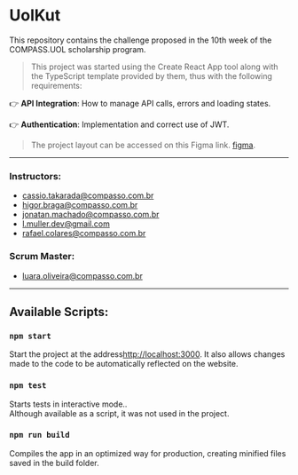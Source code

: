 # UolKut

This repository contains the challenge proposed in the 10th week of the COMPASS.UOL scholarship program.


> This project was started using the Create React App tool along with the TypeScript template provided by them, thus with the following requirements:

👉 **API Integration**: How to manage API calls, errors and loading states.

👉 **Authentication**: Implementation and correct use of JWT.


>The project layout can be accessed on this Figma link. [figma](https://www.figma.com/file/I0Hp1SugsgzkAxqnj38WYc/Desafio-VIII---UolKut?node-id=2001%3A10&mode=dev).

---

### **Instructors**:

- [cassio.takarada@compasso.com.br](mailto:cassio.takarada@compasso.com.br)
- [higor.braga@compasso.com.br](mailto:higor.braga@compasso.com.br)
- [jonatan.machado@compasso.com.br](mailto:jonatan.machado@compasso.com.br)
- [l.muller.dev@gmail.com](mailto:l.muller.dev@gmail.com)
- [rafael.colares@compasso.com.br](mailto:rafael.colares@compasso.com.br)

### **Scrum Master**:

- [luara.oliveira@compasso.com.br](mailto:luara.oliveira@compasso.com.br)

---

## Available Scripts:

### `npm start`

Start the project at the address[http://localhost:3000](http://localhost:3000).
It also allows changes made to the code to be automatically reflected on the website.

### `npm test`

Starts tests in interactive mode..\
Although available as a script, it was not used in the project.

### `npm run build`

Compiles the app in an optimized way for production, creating minified files saved in the build folder.
